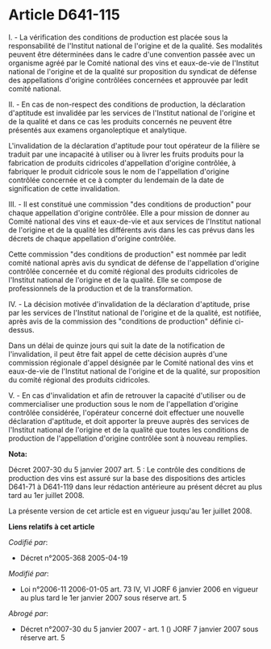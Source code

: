 # Article D641-115

I. - La vérification des conditions de production est placée sous la responsabilité de l'Institut national de l'origine et de
la qualité. Ses modalités peuvent être déterminées dans le cadre d'une convention passée avec un organisme agréé par le
Comité national des vins et eaux-de-vie de l'Institut national de l'origine et de la qualité sur proposition du syndicat de
défense des appellations d'origine contrôlées concernées et approuvée par ledit comité national.

II. - En cas de non-respect des conditions de production, la déclaration d'aptitude est invalidée par les services de
l'Institut national de l'origine et de la qualité et dans ce cas les produits concernés ne peuvent être présentés aux examens
organoleptique et analytique.

L'invalidation de la déclaration d'aptitude pour tout opérateur de la filière se traduit par une incapacité à utiliser ou à
livrer les fruits produits pour la fabrication de produits cidricoles d'appellation d'origine contrôlée, à fabriquer le
produit cidricole sous le nom de l'appellation d'origine contrôlée concernée et ce à compter du lendemain de la date de
signification de cette invalidation.

III. - Il est constitué une commission "des conditions de production" pour chaque appellation d'origine contrôlée. Elle a
pour mission de donner au Comité national des vins et eaux-de-vie et aux services de l'Institut national de l'origine et de
la qualité les différents avis dans les cas prévus dans les décrets de chaque appellation d'origine contrôlée.

Cette commission "des conditions de production" est nommée par ledit comité national après avis du syndicat de défense de
l'appellation d'origine contrôlée concernée et du comité régional des produits cidricoles de l'Institut national de l'origine
et de la qualité. Elle se compose de professionnels de la production et de la transformation.

IV. - La décision motivée d'invalidation de la déclaration d'aptitude, prise par les services de l'Institut national de
l'origine et de la qualité, est notifiée, après avis de la commission des "conditions de production" définie ci-dessus.

Dans un délai de quinze jours qui suit la date de la notification de l'invalidation, il peut être fait appel de cette
décision auprès d'une commission régionale d'appel désignée par le Comité national des vins et eaux-de-vie de l'Institut
national de l'origine et de la qualité, sur proposition du comité régional des produits cidricoles.

V. - En cas d'invalidation et afin de retrouver la capacité d'utiliser ou de commercialiser une production sous le nom de
l'appellation d'origine contrôlée considérée, l'opérateur concerné doit effectuer une nouvelle déclaration d'aptitude, et
doit apporter la preuve auprès des services de l'Institut national de l'origine et de la qualité que toutes les conditions de
production de l'appellation d'origine contrôlée sont à nouveau remplies.

**Nota:**

Décret 2007-30 du 5 janvier 2007 art. 5 : Le contrôle des conditions de production des vins est assuré sur la base des
dispositions des articles D641-71 à D641-119 dans leur rédaction antérieure au présent décret au plus tard au 1er juillet
2008.

La présente version de cet article est en vigueur jusqu'au 1er juillet 2008.

**Liens relatifs à cet article**

_Codifié par_:

  - Décret n°2005-368 2005-04-19

_Modifié par_:

  - Loi n°2006-11 2006-01-05 art. 73 IV, VI JORF 6 janvier 2006 en vigueur au plus tard le 1er janvier 2007 sous réserve art. 5

_Abrogé par_:

  - Décret n°2007-30 du 5 janvier 2007 - art. 1 () JORF 7 janvier 2007 sous réserve art. 5
